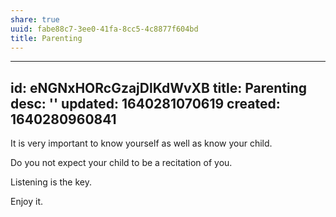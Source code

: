 ```yaml
---
share: true
uuid: fabe88c7-3ee0-41fa-8cc5-4c8877f604bd
title: Parenting
---
```

---
id: eNGNxHORcGzajDlKdWvXB
title: Parenting
desc: ''
updated: 1640281070619
created: 1640280960841
---

It is very important to know yourself as well as know your child.

Do you not expect your child to be a recitation of you.

Listening is the key.

Enjoy it.
